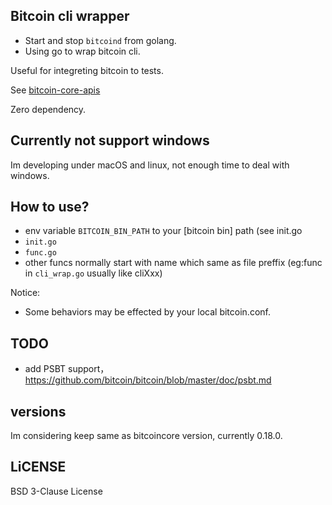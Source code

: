 Bitcoin cli wrapper
----

- Start and stop `bitcoind` from golang.
- Using go to wrap bitcoin cli.

Useful for integreting bitcoin to tests.

See [bitcoin-core-apis](https://bitcoin.org/en/developer-reference#bitcoin-core-apis)

Zero dependency.

## Currently not support windows
Im developing under macOS and linux, not enough time to deal with windows.

## How to use?
- env variable `BITCOIN_BIN_PATH` to your [bitcoin bin] path (see init.go
- `init.go`
- `func.go`
- other funcs normally start with name which same as file preffix (eg:func in `cli_wrap.go` usually like cliXxx)

Notice:
- Some behaviors may be effected by your local bitcoin.conf.


## TODO
- add PSBT support， https://github.com/bitcoin/bitcoin/blob/master/doc/psbt.md

## versions
Im considering keep same as bitcoincore version, currently 0.18.0.


## LiCENSE
BSD 3-Clause License

